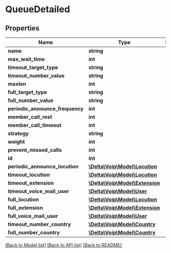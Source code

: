 # QueueDetailed

## Properties
Name | Type | Description | Notes
------------ | ------------- | ------------- | -------------
**name** | **string** |  | [optional] 
**max_wait_time** | **int** |  | [optional] 
**timeout_target_type** | **string** |  | [optional] 
**timeout_number_value** | **string** |  | [optional] 
**maxlen** | **int** |  | [optional] 
**full_target_type** | **string** |  | [optional] 
**full_number_value** | **string** |  | [optional] 
**periodic_announce_frequency** | **int** |  | [optional] 
**member_call_rest** | **int** |  | [optional] 
**member_call_timeout** | **int** |  | [optional] 
**strategy** | **string** |  | [optional] 
**weight** | **int** |  | [optional] 
**prevent_missed_calls** | **int** |  | 
**id** | **int** |  | [optional] 
**periodic_announce_locution** | [**\Delta\Voip\Model\Locution**](Locution.md) |  | [optional] 
**timeout_locution** | [**\Delta\Voip\Model\Locution**](Locution.md) |  | [optional] 
**timeout_extension** | [**\Delta\Voip\Model\Extension**](Extension.md) |  | [optional] 
**timeout_voice_mail_user** | [**\Delta\Voip\Model\User**](User.md) |  | [optional] 
**full_locution** | [**\Delta\Voip\Model\Locution**](Locution.md) |  | [optional] 
**full_extension** | [**\Delta\Voip\Model\Extension**](Extension.md) |  | [optional] 
**full_voice_mail_user** | [**\Delta\Voip\Model\User**](User.md) |  | [optional] 
**timeout_number_country** | [**\Delta\Voip\Model\Country**](Country.md) |  | [optional] 
**full_number_country** | [**\Delta\Voip\Model\Country**](Country.md) |  | [optional] 

[[Back to Model list]](../README.md#documentation-for-models) [[Back to API list]](../README.md#documentation-for-api-endpoints) [[Back to README]](../README.md)


